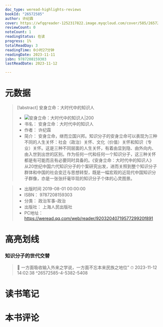 ```yaml
---
doc_type: weread-highlights-reviews
bookId: "26572585"
author: 许纪霖
cover: https://wfqqreader-1252317822.image.myqcloud.com/cover/585/26572585/t7_26572585.jpg
reviewCount: 0
noteCount: 1
readingStatus: 在读
progress: 1%
totalReadDay: 3
readingTime: 0小时27分钟
readingDate: 2023-11-11
isbn: 9787208159303
lastReadDate: 2023-11-12

---
```

# 元数据
> [!abstract] 安身立命：大时代中的知识人
> - ![ 安身立命：大时代中的知识人|200](https://wfqqreader-1252317822.image.myqcloud.com/cover/585/26572585/t7_26572585.jpg)
> - 书名： 安身立命：大时代中的知识人
> - 作者： 许纪霖
> - 简介：     安身立命，继而立国兴邦。知识分子的安身立命可以表现为三种不同的人生关怀：社会（政治）关怀、文化（价值）关怀和知识（专业）关怀。这是三种不同层面的人生关怀，有着由显到隐、由外向内、由入世到出世的区别。作为任何一代和任何一个知识分子，这三种关怀都是有可能而且有必要同时具备的。《安身立命：大时代中的知识人》从20世纪中国六代知识分子的个案研究出发，进而关照到整个知识分子群体和中国的社会变迁与思想转型，既是一幅宏观的近现代中国知识分子群像，亦是一张张纤毫毕现的知识分子个体的心灵图景。

> - 出版时间 2019-08-01 00:00:00
> - ISBN： 9787208159303
> - 分类： 政治军事-政治
> - 出版社： 上海人民出版社
> - PC地址：https://weread.qq.com/web/reader/9203204071957729920f891

# 高亮划线

### 知识分子的世代交替

> 📌 一方面吸收输入外来之学说，一方面不忘本来民族之地位” 
> ⏱ 2023-11-12 14:02:38 ^26572585-4-5382-5408

# 读书笔记

# 本书评论
